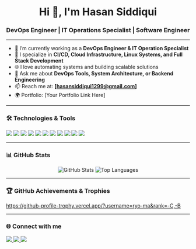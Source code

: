 <h1 align="center">Hi 👋, I'm Hasan Siddiqui</h1>
<h3 align="center">DevOps Engineer | IT Operations Specialist | Software Engineer</h3>

---

- 🔭 I’m currently working as a **DevOps Engineer & IT Operation Specialist**
- 🧠 I specialize in **CI/CD, Cloud Infrastructure, Linux Systems, and Full Stack Development**
- 🌐 I love automating systems and building scalable solutions
- 💬 Ask me about **DevOps Tools, System Architecture, or Backend Engineering**
- 📫 Reach me at: **[hasansiddiqui1299@gmail.com]**
- 🌍 Portfolio: [Your Portfolio Link Here]

---

### 🛠️ Technologies & Tools

<p align="left">
  <img src="https://img.shields.io/badge/Linux-FCC624?style=flat&logo=linux&logoColor=black" />
  <img src="https://img.shields.io/badge/Docker-2496ED?style=flat&logo=docker&logoColor=white" />
  <img src="https://img.shields.io/badge/Kubernetes-326CE5?style=flat&logo=kubernetes&logoColor=white" />
  <img src="https://img.shields.io/badge/AWS-232F3E?style=flat&logo=amazon-aws&logoColor=white" />
  <img src="https://img.shields.io/badge/Azure-0078D4?style=flat&logo=microsoft-azure&logoColor=white" />
  <img src="https://img.shields.io/badge/Jenkins-D24939?style=flat&logo=jenkins&logoColor=white" />
  <img src="https://img.shields.io/badge/Git-F05032?style=flat&logo=git&logoColor=white" />
  <img src="https://img.shields.io/badge/Ansible-EE0000?style=flat&logo=ansible&logoColor=white" />
  <img src="https://img.shields.io/badge/Python-3776AB?style=flat&logo=python&logoColor=white" />
  <img src="https://img.shields.io/badge/Bash-4EAA25?style=flat&logo=gnu-bash&logoColor=white" />
  <img src="https://img.shields.io/badge/Node.js-339933?style=flat&logo=nodedotjs&logoColor=white" />
</p>

---

### 📊 GitHub Stats

<p align="center">
  <img src="https://github-readme-stats.vercel.app/api?username=HasanSiddiqui&show_icons=true&theme=github_dark" alt="GitHub Stats" />
  <img src="https://github-readme-stats.vercel.app/api/top-langs/?username=HasanSiddiqui&layout=compact&theme=github_dark" alt="Top Languages" />
</p>

---

### 🏆 GitHub Achievements & Trophies

https://github-profile-trophy.vercel.app/?username=ryo-ma&rank=-C,-B

---

### 🌐 Connect with me

<p align="left">
  <a href="https://www.linkedin.com/in/hasan-siddiqui-3b1193220/" target="_blank">
    <img src="https://img.shields.io/badge/LinkedIn-blue?style=flat&logo=linkedin" />
  </a>
  <a href="mailto:hasansiddiqui@1299@gmail.com">
    <img src="https://img.shields.io/badge/Gmail-D14836?style=flat&logo=gmail&logoColor=white" />
  </a>
  <a href="https://yourportfolio.com" target="_blank">
    <img src="https://img.shields.io/badge/Portfolio-000?style=flat&logo=vercel&logoColor=white" />
  </a>
</p>
